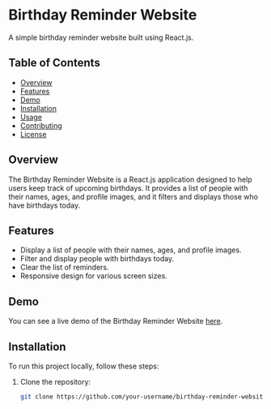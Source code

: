 # Birthday Reminder Website

A simple birthday reminder website built using React.js.

## Table of Contents

- [Overview](#overview)
- [Features](#features)
- [Demo](#demo)
- [Installation](#installation)
- [Usage](#usage)
- [Contributing](#contributing)
- [License](#license)

## Overview

The Birthday Reminder Website is a React.js application designed to help users keep track of upcoming birthdays. It provides a list of people with their names, ages, and profile images, and it filters and displays those who have birthdays today.

## Features

- Display a list of people with their names, ages, and profile images.
- Filter and display people with birthdays today.
- Clear the list of reminders.
- Responsive design for various screen sizes.

## Demo

You can see a live demo of the Birthday Reminder Website [here](birthdayyy-reminder.netlify.app).

## Installation

To run this project locally, follow these steps:

1. Clone the repository:

   ```bash
   git clone https://github.com/your-username/birthday-reminder-website.git
